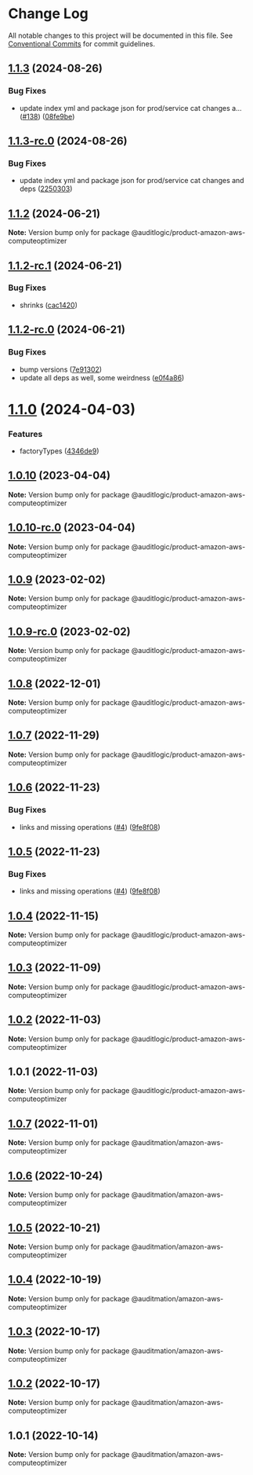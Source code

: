 # Change Log

All notable changes to this project will be documented in this file.
See [Conventional Commits](https://conventionalcommits.org) for commit guidelines.

## [1.1.3](https://github.com/auditlogic/product/compare/@auditlogic/product-amazon-aws-computeoptimizer@1.1.2...@auditlogic/product-amazon-aws-computeoptimizer@1.1.3) (2024-08-26)


### Bug Fixes

* update index yml and package json for prod/service cat changes a… ([#138](https://github.com/auditlogic/product/issues/138)) ([08fe9be](https://github.com/auditlogic/product/commit/08fe9beb1c8457462a19bc69caa02e6212d97e1a))





## [1.1.3-rc.0](https://github.com/auditlogic/product/compare/@auditlogic/product-amazon-aws-computeoptimizer@1.1.2...@auditlogic/product-amazon-aws-computeoptimizer@1.1.3-rc.0) (2024-08-26)


### Bug Fixes

* update index yml and package json for prod/service cat changes and deps ([2250303](https://github.com/auditlogic/product/commit/225030363a363608240135b7ebed386b28f01e4b))





## [1.1.2](https://github.com/auditlogic/product/compare/@auditlogic/product-amazon-aws-computeoptimizer@1.1.2-rc.1...@auditlogic/product-amazon-aws-computeoptimizer@1.1.2) (2024-06-21)

**Note:** Version bump only for package @auditlogic/product-amazon-aws-computeoptimizer





## [1.1.2-rc.1](https://github.com/auditlogic/product/compare/@auditlogic/product-amazon-aws-computeoptimizer@1.1.2-rc.0...@auditlogic/product-amazon-aws-computeoptimizer@1.1.2-rc.1) (2024-06-21)


### Bug Fixes

* shrinks ([cac1420](https://github.com/auditlogic/product/commit/cac14200fefcd8183ab69fe89a47bd3f70f563e9))





## [1.1.2-rc.0](https://github.com/auditlogic/product/compare/@auditlogic/product-amazon-aws-computeoptimizer@1.1.0...@auditlogic/product-amazon-aws-computeoptimizer@1.1.2-rc.0) (2024-06-21)


### Bug Fixes

* bump versions ([7e91302](https://github.com/auditlogic/product/commit/7e913023b8b312150ed7762c32fbbe616be71de5))
* update all deps as well, some weirdness ([e0f4a86](https://github.com/auditlogic/product/commit/e0f4a864714e2d3de6bbf3da014d5312fe53be2f))





# [1.1.0](https://github.com/auditlogic/product/compare/@auditlogic/product-amazon-aws-computeoptimizer@1.0.10...@auditlogic/product-amazon-aws-computeoptimizer@1.1.0) (2024-04-03)


### Features

* factoryTypes ([4346de9](https://github.com/auditlogic/product/commit/4346de92693aee892fccf725338ffc7b80ab182b))





## [1.0.10](https://github.com/auditlogic/product/compare/@auditlogic/product-amazon-aws-computeoptimizer@1.0.9...@auditlogic/product-amazon-aws-computeoptimizer@1.0.10) (2023-04-04)

**Note:** Version bump only for package @auditlogic/product-amazon-aws-computeoptimizer





## [1.0.10-rc.0](https://github.com/auditlogic/product/compare/@auditlogic/product-amazon-aws-computeoptimizer@1.0.9...@auditlogic/product-amazon-aws-computeoptimizer@1.0.10-rc.0) (2023-04-04)

**Note:** Version bump only for package @auditlogic/product-amazon-aws-computeoptimizer





## [1.0.9](https://github.com/auditlogic/product/compare/@auditlogic/product-amazon-aws-computeoptimizer@1.0.8...@auditlogic/product-amazon-aws-computeoptimizer@1.0.9) (2023-02-02)

**Note:** Version bump only for package @auditlogic/product-amazon-aws-computeoptimizer





## [1.0.9-rc.0](https://github.com/auditlogic/product/compare/@auditlogic/product-amazon-aws-computeoptimizer@1.0.8...@auditlogic/product-amazon-aws-computeoptimizer@1.0.9-rc.0) (2023-02-02)

**Note:** Version bump only for package @auditlogic/product-amazon-aws-computeoptimizer





## [1.0.8](https://github.com/auditlogic/product/compare/@auditlogic/product-amazon-aws-computeoptimizer@1.0.7...@auditlogic/product-amazon-aws-computeoptimizer@1.0.8) (2022-12-01)

**Note:** Version bump only for package @auditlogic/product-amazon-aws-computeoptimizer





## [1.0.7](https://github.com/auditlogic/product/compare/@auditlogic/product-amazon-aws-computeoptimizer@1.0.6...@auditlogic/product-amazon-aws-computeoptimizer@1.0.7) (2022-11-29)

**Note:** Version bump only for package @auditlogic/product-amazon-aws-computeoptimizer





## [1.0.6](https://github.com/auditlogic/product/compare/@auditlogic/product-amazon-aws-computeoptimizer@1.0.4...@auditlogic/product-amazon-aws-computeoptimizer@1.0.6) (2022-11-23)


### Bug Fixes

* links and missing operations ([#4](https://github.com/auditlogic/product/issues/4)) ([9fe8f08](https://github.com/auditlogic/product/commit/9fe8f08fe7c57fdb79f991ac35bd6ac2e7dcad38))





## [1.0.5](https://github.com/auditlogic/product/compare/@auditlogic/product-amazon-aws-computeoptimizer@1.0.4...@auditlogic/product-amazon-aws-computeoptimizer@1.0.5) (2022-11-23)


### Bug Fixes

* links and missing operations ([#4](https://github.com/auditlogic/product/issues/4)) ([9fe8f08](https://github.com/auditlogic/product/commit/9fe8f08fe7c57fdb79f991ac35bd6ac2e7dcad38))





## [1.0.4](https://github.com/auditlogic/product/compare/@auditlogic/product-amazon-aws-computeoptimizer@1.0.3...@auditlogic/product-amazon-aws-computeoptimizer@1.0.4) (2022-11-15)

**Note:** Version bump only for package @auditlogic/product-amazon-aws-computeoptimizer





## [1.0.3](https://github.com/auditlogic/product/compare/@auditlogic/product-amazon-aws-computeoptimizer@1.0.2...@auditlogic/product-amazon-aws-computeoptimizer@1.0.3) (2022-11-09)

**Note:** Version bump only for package @auditlogic/product-amazon-aws-computeoptimizer





## [1.0.2](https://github.com/auditlogic/product/compare/@auditlogic/product-amazon-aws-computeoptimizer@1.0.1...@auditlogic/product-amazon-aws-computeoptimizer@1.0.2) (2022-11-03)

**Note:** Version bump only for package @auditlogic/product-amazon-aws-computeoptimizer





## 1.0.1 (2022-11-03)

**Note:** Version bump only for package @auditlogic/product-amazon-aws-computeoptimizer





## [1.0.7](https://github.com/auditmation/store-content/compare/@auditmation/amazon-aws-computeoptimizer@1.0.6...@auditmation/amazon-aws-computeoptimizer@1.0.7) (2022-11-01)

**Note:** Version bump only for package @auditmation/amazon-aws-computeoptimizer





## [1.0.6](https://github.com/auditmation/store-content/compare/@auditmation/amazon-aws-computeoptimizer@1.0.5...@auditmation/amazon-aws-computeoptimizer@1.0.6) (2022-10-24)

**Note:** Version bump only for package @auditmation/amazon-aws-computeoptimizer





## [1.0.5](https://github.com/auditmation/store-content/compare/@auditmation/amazon-aws-computeoptimizer@1.0.4...@auditmation/amazon-aws-computeoptimizer@1.0.5) (2022-10-21)

**Note:** Version bump only for package @auditmation/amazon-aws-computeoptimizer





## [1.0.4](https://github.com/auditmation/store-content/compare/@auditmation/amazon-aws-computeoptimizer@1.0.3...@auditmation/amazon-aws-computeoptimizer@1.0.4) (2022-10-19)

**Note:** Version bump only for package @auditmation/amazon-aws-computeoptimizer





## [1.0.3](https://github.com/auditmation/store-content/compare/@auditmation/amazon-aws-computeoptimizer@1.0.2...@auditmation/amazon-aws-computeoptimizer@1.0.3) (2022-10-17)

**Note:** Version bump only for package @auditmation/amazon-aws-computeoptimizer





## [1.0.2](https://github.com/auditmation/store-content/compare/@auditmation/amazon-aws-computeoptimizer@1.0.1...@auditmation/amazon-aws-computeoptimizer@1.0.2) (2022-10-17)

**Note:** Version bump only for package @auditmation/amazon-aws-computeoptimizer





## 1.0.1 (2022-10-14)

**Note:** Version bump only for package @auditmation/amazon-aws-computeoptimizer
